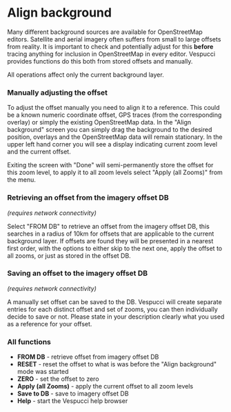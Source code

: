 # Align background

Many different background sources are available for OpenStreetMap editors. Satellite and aerial imagery often suffers from small to large offsets from reality. It is important to check and potentially adjust for this **before** tracing anything for inclusion in OpenStreetMap in every editor. Vespucci provides functions do this both from stored offsets and manually.

All operations affect only the current background layer.

### Manually adjusting the offset

To adjust the offset manually you need to align it to a reference. This could be a known numeric coordinate offset, GPS traces (from the corresponding overlay) or simply the existing OpenStreetMap data. In the "Align background" screen you can simply drag the background to the desired position, overlays and the OpenStreetMap data will remain stationary. In the upper left hand corner you will see a display indicating current zoom level and the current offset.

Exiting the screen with "Done" will semi-permanently store the offset for this zoom level, to apply it to all zoom levels select "Apply (all Zooms)" from the menu.

### Retrieving an offset from the imagery offset DB

*(requires network connectivity)*

Select "FROM DB" to retrieve an offset from the imagery offset DB, this searches in a radius of 10km for offsets that are applicable to the current background layer. If offsets are found they will be presented in a nearest first order, with the options to either skip to the next one, apply the offset to all zooms, or just as stored in the offset DB.

### Saving an offset to the imagery offset DB

*(requires network connectivity)*

A manually set offset can be saved to the DB. Vespucci will create separate entries for each distinct offset and set of zooms, you can then individually decide to save or not. Please state in your description clearly what you used as a reference for your offset.

### All functions

 * **FROM DB** - retrieve offset from imagery offset DB
 * **RESET** - reset the offset to what is was before the "Align background" mode was started
 * **ZERO** - set the offset to zero
 * **Apply (all Zooms)** - apply the current offset to all zoom levels
 * **Save to DB** - save to imagery offset DB
 * **Help** - start the Vespucci help browser
  
